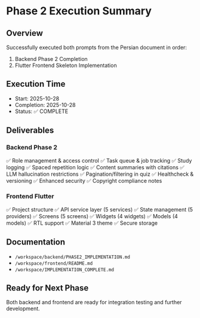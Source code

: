 # Phase 2 Execution Summary

## Overview
Successfully executed both prompts from the Persian document in order:
1. Backend Phase 2 Completion
2. Flutter Frontend Skeleton Implementation

## Execution Time
- Start: 2025-10-28
- Completion: 2025-10-28
- Status: ✅ COMPLETE

## Deliverables

### Backend Phase 2
✅ Role management & access control
✅ Task queue & job tracking
✅ Study logging
✅ Spaced repetition logic
✅ Content summaries with citations
✅ LLM hallucination restrictions
✅ Pagination/filtering in quiz
✅ Healthcheck & versioning
✅ Enhanced security
✅ Copyright compliance notes

### Frontend Flutter
✅ Project structure
✅ API service layer (5 services)
✅ State management (5 providers)
✅ Screens (5 screens)
✅ Widgets (4 widgets)
✅ Models (4 models)
✅ RTL support
✅ Material 3 theme
✅ Secure storage

## Documentation
- `/workspace/backend/PHASE2_IMPLEMENTATION.md`
- `/workspace/frontend/README.md`
- `/workspace/IMPLEMENTATION_COMPLETE.md`

## Ready for Next Phase
Both backend and frontend are ready for integration testing and further development.
